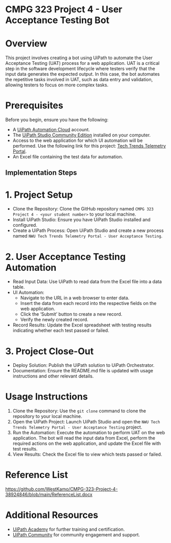 # CMPG 323 Project 4 - User Acceptance Testing Bot

# Overview

This project involves creating a bot using UiPath to automate the User Acceptance Testing (UAT) process for a web application. UAT is a critical step in the software development lifecycle where testers verify that the input data generates the expected output. In this case, the bot automates the repetitive tasks involved in UAT, such as data entry and validation, allowing testers to focus on more complex tasks.

# Prerequisites

Before you begin, ensure you have the following:
- A [UiPath Automation Cloud](https://cloud.uipath.com/) account.
- The [UiPath Studio Community Edition](https://www.uipath.com/start-trial) installed on your computer.
- Access to the web application for which UI automation will be performed. Use the following link for this project: [Tech Trends Telemetry Portal](https://techtrendstelemetryportal.azurewebsites.net).
- An Excel file containing the test data for automation.

## Implementation Steps

# 1. Project Setup

- Clone the Repository: Clone the GitHub repository named `CMPG 323 Project 4 - <your student number>` to your local machine.
- Install UiPath Studio: Ensure you have UiPath Studio installed and configured.
- Create a UiPath Process: Open UiPath Studio and create a new process named `NWU Tech Trends Telemetry Portal - User Acceptance Testing`.

# 2. User Acceptance Testing Automation

- Read Input Data: Use UiPath to read data from the Excel file into a data table.
- UI Automation:
  - Navigate to the URL in a web browser to enter data.
  - Insert the data from each record into the respective fields on the web application.
  - Click the ‘Submit’ button to create a new record.
  - Verify the newly created record.
- Record Results: Update the Excel spreadsheet with testing results indicating whether each test passed or failed.

# 3. Project Close-Out

- Deploy Solution: Publish the UiPath solution to UiPath Orchestrator.
- Documentation: Ensure the README.md file is updated with usage instructions and other relevant details.

# Usage Instructions

1. Clone the Repository: Use the `git clone` command to clone the repository to your local machine.
2. Open the UiPath Project: Launch UiPath Studio and open the `NWU Tech Trends Telemetry Portal - User Acceptance Testing` project.
3. Run the Automation: Execute the automation to perform UAT on the web application. The bot will read the input data from Excel, perform the required actions on the web application, and update the Excel file with test results.
4. View Results: Check the Excel file to view which tests passed or failed.

# Reference List
https://github.com/WestKamo/CMPG-323-Project-4-38924846/blob/main/ReferenceList.docx

# Additional Resources

- [UiPath Academy](https://academy.uipath.com/) for further training and certification.
- [UiPath Community](https://community.uipath.com/) for community engagement and support.
